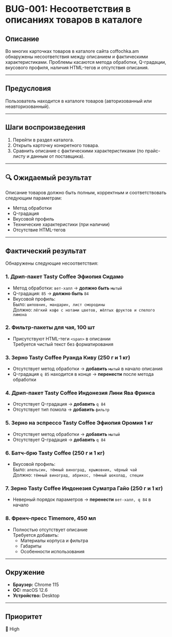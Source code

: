 # BUG-001: Несоответствия в описаниях товаров в каталоге

## Описание
Во многих карточках товаров в каталоге сайта coffochka.am обнаружены несоответствия между описанием и фактическими характеристиками. Проблемы касаются метода обработки, Q-градации, вкусового профиля, наличия HTML-тегов и отсутствия описания.

---

## Предусловия
Пользователь находится в каталоге товаров (авторизованный или неавторизованный).

---

## Шаги воспроизведения
1. Перейти в раздел каталога.
2. Открыть карточку конкретного товара.
3. Сравнить описание с фактическими характеристиками (по прайс-листу и данным от поставщика).

---

## 🔍 Ожидаемый результат
Описание товаров должно быть полным, корректным и соответствовать следующим параметрам:
- Метод обработки
- Q-градация
- Вкусовой профиль
- Технические характеристики (при наличии)
- Отсутствие HTML-тегов

---

## Фактический результат
Обнаружены следующие несоответствия:

### 1. **Дрип-пакет Tasty Coffee Эфиопия Сидамо**
- Метод обработки: `вет-халл` → **должно быть** `мытый`
- Q-градация: `85` → **должно быть** `84`
- Вкусовой профиль:  
  Было: `шиповник, мандарин, лист смородины`  
  Должно: `лёгкий кофе с нотами цветов, жёлтых фруктов и спелого лимона`

### 2. **Фильтр-пакеты для чая, 100 шт**
- Присутствуют HTML-теги `<span>` в описании  
  Требуется чистый текст без форматирования

### 3. **Зерно Tasty Coffee Руанда Киву (250 г и 1 кг)**
- Отсутствует метод обработки → **добавить** `мытый` в начало описания
- Q-градация `q 85` находится в конце → **перенести** после метода обработки

### 4. **Дрип-пакет Tasty Coffee Индонезия Лини Ява Фринса**
- Отсутствует Q-градация → **добавить** `q 84`
- Отсутствует тип помола → **добавить** `фильтр`

### 5. **Зерно на эспрессо Tasty Coffee Эфиопия Оромия 1 кг**
- Отсутствует метод обработки → **добавить** `мытый`
- Отсутствует Q-градация → **добавить** `q 84`

### 6. **Батч-брю Tasty Coffee (250 г и 1 кг)**
- Вкусовой профиль:  
  Было: `апельсин, тёмный виноград, крыжовник, чёрный чай`  
  Должно: `тёмный виноград, абрикос, тёмный шоколад, специи`

### 7. **Зерно Tasty Coffee Индонезия Суматра Гайо (250 г и 1 кг)**
- Неверный порядок параметров → **перенести** `вет-халл, q 84` в начало

### 8. **Френч-пресс Timemore, 450 мл**
- Полностью отсутствует описание  
  Требуется добавить:
  - Материалы корпуса и фильтра
  - Габариты
  - Особенности использования

---

## Окружение
- **Браузер:** Chrome 115
- **ОС:** macOS 12.6
- **Устройство:** Desktop

---

## Приоритет
🔺 High
